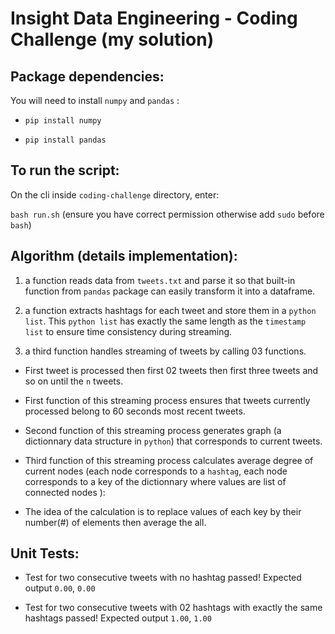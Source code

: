 Insight Data Engineering - Coding Challenge (my solution)
===========================================================

## Package dependencies:

You will need to install `numpy` and `pandas` :

* `pip install numpy`

* `pip install pandas`

## To run the script:
On the cli inside `coding-challenge` directory, enter: 

`bash run.sh` 
(ensure you have correct permission otherwise add `sudo` before `bash`)


## Algorithm (details implementation):

1. a function reads data from `tweets.txt` and parse it so that built-in function from `pandas` package can easily transform it into a dataframe.

2. a function  extracts hashtags for each tweet and store them in a `python list`. This `python list` has exactly the same length as the `timestamp list` to ensure time
consistency during streaming.

3. a third function handles streaming of tweets by calling 03 functions.

 * First tweet is processed then first 02 tweets then first three tweets and so on until the `n` tweets.

 * First function of this streaming process ensures that tweets currently processed belong to 60 seconds most recent tweets.

 * Second function of this streaming process generates graph (a dictionnary data structure in `python`) that corresponds to current tweets.

 * Third function of this streaming process calculates average degree of current nodes (each node corresponds to a `hashtag`, each node corresponds to a key of the dictionnary where values are list of connected nodes ):

 * The idea of the calculation is to replace values of each key by their number(#) of elements then average the all. 



## Unit Tests:

* Test for two consecutive tweets with no hashtag passed! Expected output `0.00`, `0.00`

* Test for two consecutive tweets with 02 hashtags with exactly the same hashtags passed! Expected output `1.00`, `1.00`
